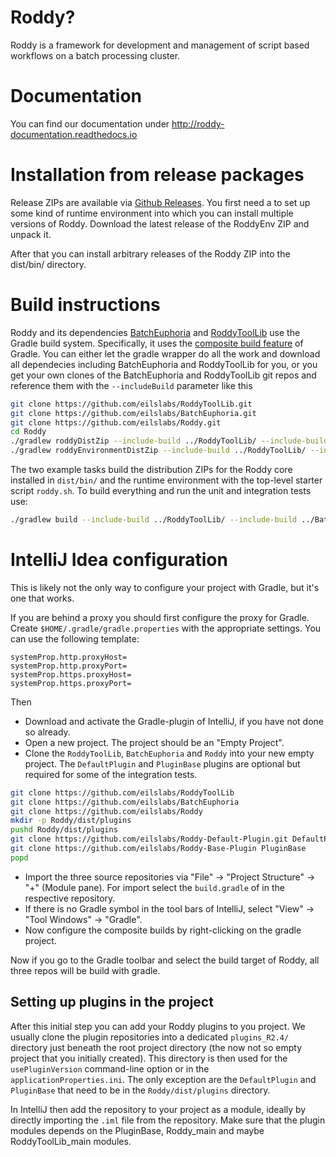 # Roddy?

Roddy is a framework for development and management of script based workflows on a batch processing cluster.

# Documentation

You can find our documentation under http://roddy-documentation.readthedocs.io

# Installation from release packages

Release ZIPs are available via [Github Releases](https://github.com/eilslabs/Roddy/releases). You first need a to set up some kind of runtime
environment into which you can install multiple versions of Roddy. Download the latest release of the RoddyEnv ZIP and unpack it.

After that you can install arbitrary releases of the Roddy ZIP into the dist/bin/ directory.   

# Build instructions

Roddy and its dependencies [BatchEuphoria](https://github.com/eilslabs/BatchEuphoria) and [RoddyToolLib](https://github.com/eilslabs/RoddyToolLib) use
the Gradle build system. Specifically, it uses the [composite build feature](https://docs.gradle.org/current/userguide/composite_builds.html) of 
Gradle. You can either let the gradle wrapper do all the work and download all dependecies including BatchEuphoria and RoddyToolLib for you, or you
get your own clones of the BatchEuphoria and RoddyToolLib git repos and reference them with the `--includeBuild` parameter like this

```bash
git clone https://github.com/eilslabs/RoddyToolLib.git
git clone https://github.com/eilslabs/BatchEuphoria.git
git clone https://github.com/eilslabs/Roddy.git
cd Roddy
./gradlew roddyDistZip --include-build ../RoddyToolLib/ --include-build ../BatchEuphoria/
./gradlew roddyEnvironmentDistZip --include-build ../RoddyToolLib/ --include-build ../BatchEuphoria/
```

The two example tasks build the distribution ZIPs for the Roddy core installed in `dist/bin/` and the runtime environment with the top-level starter
script `roddy.sh`. To build everything and run the unit and integration tests use: 

```bash
./gradlew build --include-build ../RoddyToolLib/ --include-build ../BatchEuphoria/
```

# IntelliJ Idea configuration

This is likely not the only way to configure your project with Gradle, but it's one that works.

If you are behind a proxy you should first configure the proxy for Gradle. Create `$HOME/.gradle/gradle.properties` with the appropriate settings. You can use the following template:

```
systemProp.http.proxyHost=
systemProp.http.proxyPort=
systemProp.https.proxyHost=
systemProp.https.proxyPort=
```

Then

* Download and activate the Gradle-plugin of IntelliJ, if you have not done so already.
* Open a new project. The project should be an "Empty Project".
* Clone the `RoddyToolLib`, `BatchEuphoria` and `Roddy` into your new empty project. The `DefaultPlugin` and `PluginBase` plugins are optional but required for some of the integration tests.
```bash
git clone https://github.com/eilslabs/RoddyToolLib
git clone https://github.com/eilslabs/BatchEuphoria
git clone https://github.com/eilslabs/Roddy
mkdir -p Roddy/dist/plugins
pushd Roddy/dist/plugins
git clone https://github.com/eilslabs/Roddy-Default-Plugin.git DefaultPlugin
git clone https://github.com/eilslabs/Roddy-Base-Plugin PluginBase
popd
```
* Import the three source repositories via "File" -> "Project Structure" -> "+" (Module pane). For import select the `build.gradle` of in the respective repository.  
* If there is no Gradle symbol in the tool bars of IntelliJ, select "View" -> "Tool Windows" -> "Gradle".
* Now configure the composite builds by right-clicking on the gradle project.

Now if you go to the Gradle toolbar and select the build target of Roddy, all three repos will be build with gradle.

## Setting up plugins in the project 

After this initial step you can add your Roddy plugins to you project. We usually clone the plugin repositories into a dedicated `plugins_R2.4/` directory just beneath the root project directory (the now not so empty project that you initially created). This directory is then used for the `usePluginVersion` command-line option or in the `applicationProperties.ini`. The only exception are the `DefaultPlugin` and `PluginBase` that need to be in the `Roddy/dist/plugins` directory.

In IntelliJ then add the repository to your project as a module, ideally by directly importing the `.iml` file from the repository. Make sure that the plugin modules depends on the PluginBase, Roddy_main and maybe RoddyToolLib_main modules.
